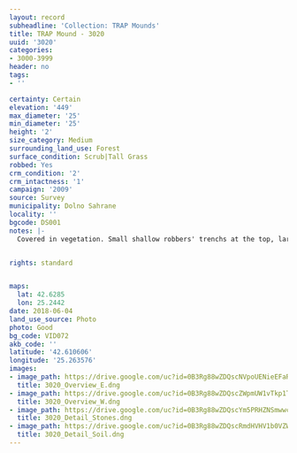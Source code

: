 ```yaml
---
layout: record
subheadline: 'Collection: TRAP Mounds'
title: TRAP Mound - 3020
uuid: '3020'
categories:
- 3000-3999
header: no
tags:
- ''

certainty: Certain
elevation: '449'
max_diameter: '25'
min_diameter: '25'
height: '2'
size_category: Medium
surrounding_land_use: Forest
surface_condition: Scrub|Tall Grass
robbed: Yes
crm_condition: '2'
crm_intactness: '1'
campaign: '2009'
source: Survey
municipality: Dolno Sahrane
locality: ''
bgcode: DS001
notes: |-
  Covered in vegetation. Small shallow robbers' trenchs at the top, large stones covering the surface of the mound; Large stones encompassing the area of the mound.


rights: standard


maps:
  lat: 42.6285
  lon: 25.2442
date: 2018-06-04
land_use_source: Photo
photo: Good
bg_code: VID072
akb_code: ''
latitude: '42.610606'
longitude: '25.263576'
images:
- image_path: https://drive.google.com/uc?id=0B3Rg88wZDQscNVpoUENieEFaRkE
  title: 3020_Overview_E.dng
- image_path: https://drive.google.com/uc?id=0B3Rg88wZDQscZWpmUW1vTkp1TEU
  title: 3020_Overview_W.dng
- image_path: https://drive.google.com/uc?id=0B3Rg88wZDQscYm5PRHZNSmwwczg
  title: 3020_Detail_Stones.dng
- image_path: https://drive.google.com/uc?id=0B3Rg88wZDQscRmdHVHV1b0VZWE0
  title: 3020_Detail_Soil.dng
---
```

